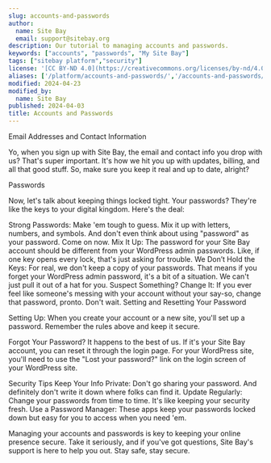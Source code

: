 ```yaml
---
slug: accounts-and-passwords
author:
  name: Site Bay
  email: support@sitebay.org
description: Our tutorial to managing accounts and passwords.
keywords: ["accounts", "passwords", "My Site Bay"]
tags: ["sitebay platform","security"]
license: '[CC BY-ND 4.0](https://creativecommons.org/licenses/by-nd/4.0)'
aliases: ['/platform/accounts-and-passwords/','/accounts-and-passwords/']
modified: 2024-04-23
modified_by:
  name: Site Bay
published: 2024-04-03
title: Accounts and Passwords
---
```


Email Addresses and Contact Information

Yo, when you sign up with Site Bay, the email and contact info you drop with us? That's super important. It's how we hit you up with updates, billing, and all that good stuff. So, make sure you keep it real and up to date, alright?

Passwords

Now, let's talk about keeping things locked tight. Your passwords? They're like the keys to your digital kingdom. Here's the deal:

Strong Passwords: Make 'em tough to guess. Mix it up with letters, numbers, and symbols. And don't even think about using "password" as your password. Come on now.
Mix It Up: The password for your Site Bay account should be different from your WordPress admin passwords. Like, if one key opens every lock, that's just asking for trouble.
We Don’t Hold the Keys: For real, we don't keep a copy of your passwords. That means if you forget your WordPress admin password, it's a bit of a situation. We can't just pull it out of a hat for you.
Suspect Something? Change It: If you ever feel like someone's messing with your account without your say-so, change that password, pronto. Don't wait.
Setting and Resetting Your Password

Setting Up: When you create your account or a new site, you'll set up a password. Remember the rules above and keep it secure.

Forgot Your Password? It happens to the best of us. If it's your Site Bay account, you can reset it through the login page. For your WordPress site, you'll need to use the "Lost your password?" link on the login screen of your WordPress site.

Security Tips
Keep Your Info Private: Don't go sharing your password. And definitely don't write it down where folks can find it.
Update Regularly: Change your passwords from time to time. It's like keeping your security fresh.
Use a Password Manager: These apps keep your passwords locked down but easy for you to access when you need 'em.

Managing your accounts and passwords is key to keeping your online presence secure. Take it seriously, and if you've got questions, Site Bay's support is here to help you out. Stay safe, stay secure.